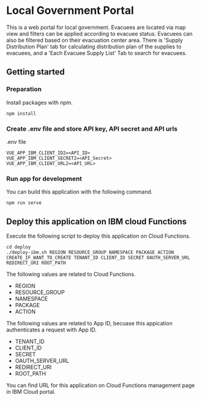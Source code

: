 Local Government Portal
=======================

This is a web portal for local government. Evacuees are located via map view and filters can be applied according to evacuee status. Evacuees can also be filtered based on their evacuation center area. There is 'Supply Distribution Plan' tab for calculating distribution plan of the supplies to evacuees, and a 'Each Evacuee Supply List' Tab to search for evacuees.


## Getting started

### Preparation

Install packages with npm.

```
npm install
```

### Create .env file and store API key, API secret and API urls

.env file
```
VUE_APP_IBM_CLIENT_ID2=<API_ID>
VUE_APP_IBM_CLIENT_SECRET2=<API_Secret>
VUE_APP_IBM_CLIENT_URL2=<API_URL>
```

### Run app for development

You can build this application with the following command.

```
npm run serve
```


## Deploy this application on IBM cloud Functions

Execute the following script to deploy this application on Cloud Functions.

```
cd deploy
./deploy-ibm.sh REGION RESOURCE_GROUP NAMESPACE PACKAGE ACTION CREATE_IF_WANT_TO_CREATE TENANT_ID CLIENT_ID SECRET OAUTH_SERVER_URL REDIRECT_URI ROOT_PATH

```

The following values are related to Cloud Functions.

* REGION
* RESOURCE_GROUP
* NAMESPACE
* PACKAGE
* ACTION

The following values are related to App ID, becuase this appication authenticates a request with App ID.

* TENANT_ID
* CLIENT_ID
* SECRET
* OAUTH_SERVER_URL
* REDIRECT_URI
* ROOT_PATH


You can find URL for this application on Cloud Functions management page in IBM Cloud portal.




